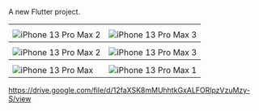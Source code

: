 

A new Flutter project.



<table>
  <tr>
    <th></th>
    <th></th>
  </tr>
  <tr>
    <td>
      <img src="https://github.com/user-attachments/assets/593d2b5a-5188-4c66-8949-59ff18fa0ada" alt="iPhone 13 Pro Max 2">
    </td>
    <td>
      <img src="https://github.com/user-attachments/assets/a1b45c26-2314-47b8-ba97-a6b79b2f7af7" alt="iPhone 13 Pro Max 3">
    </td>
  </tr>
  <tr>
    <th></th>
    <th></th>
  </tr>
  <tr>
    <td>
      <img src="https://github.com/user-attachments/assets/698b6603-0163-487b-9ad0-895b3b807fc0" alt="iPhone 13 Pro Max 2">
    </td>
    <td>
      <img src="https://github.com/user-attachments/assets/3786086e-a719-4ca5-b36d-f2109588cbd8" alt="iPhone 13 Pro Max 3">
    </td>
  </tr>
  <tr>
    <th></th>
    <th></th>
  </tr>
  <tr>
    <td>
      <img src="https://github.com/user-attachments/assets/6ccaf0ab-3c92-4d3f-b6de-a1719e7f2e1e" alt="iPhone 13 Pro Max">
    </td>
    <td>
      <img src="https://github.com/user-attachments/assets/ae23f76d-e52b-4123-9bae-ab8a7b8c2d52" alt="iPhone 13 Pro Max 1">
    </td>
  </tr>
</table>


https://drive.google.com/file/d/12faXSK8mMUhhtkGxALFORlpzVzuMzy-S/view
